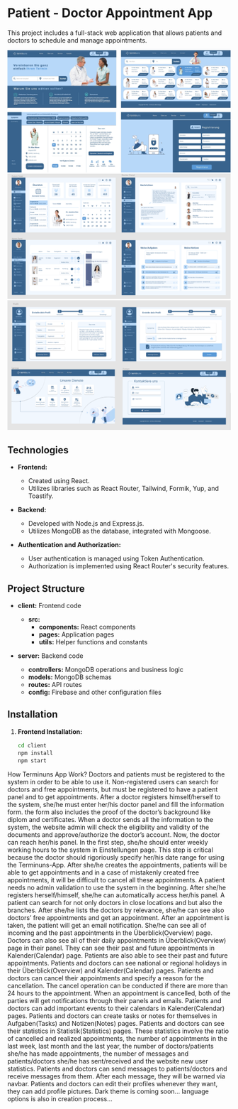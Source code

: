 # Patient - Doctor Appointment App

This project includes a full-stack web application that allows patients and doctors to schedule and manage appointments.

<img alt="alt_text" src="./Frontend/projectIMG.jpg"/>
<img alt="alt_text" src="./Frontend/projectIMG1.jpg"/>
<img alt="alt_text" src="./Frontend/projectIMG3.jpg"/>

## Technologies

- **Frontend:**

  - Created using React.
  - Utilizes libraries such as React Router, Tailwind, Formik, Yup, and Toastify.

- **Backend:**
  - Developed with Node.js and Express.js.
  - Utilizes MongoDB as the database, integrated with Mongoose.
- **Authentication and Authorization:**
  - User authentication is managed using Token Authentication.
  - Authorization is implemented using React Router's security features.

## Project Structure

- **client:** Frontend code

  - **src:**
    - **components:** React components
    - **pages:** Application pages
    - **utils:** Helper functions and constants

- **server:** Backend code
  - **controllers:** MongoDB operations and business logic
  - **models:** MongoDB schemas
  - **routes:** API routes
  - **config:** Firebase and other configuration files

## Installation

1. **Frontend Installation:**
   ```bash
   cd client
   npm install
   npm start
   ```

How Terminuns App Work?
Doctors and patients must be registered to the system in order to be able to use it. Non-registered users can search for doctors and free appointments, but must be registered to have a patient panel and to get appointments.
After a doctor registers himself/herself to the system, she/he must enter her/his doctor panel and fill the information form. the form also includes the proof of the doctor’s background like diplom and certificates.
When a doctor sends all the information to the system, the website admin will check the eligibility and validity of the documents and approve/authorize the doctor’s account.
Now, the doctor can reach her/his panel. In the first step, she/he should enter weekly working hours to the system in Einstellungen page. This step is critical because the doctor should rigoriously specify her/his date range for using the Terminuns-App. After she/he creates the appointments, patients will be able to get appointments and in a case of mistakenly created free appointments, it will be difficult to cancel all these appointments.
A patient needs no admin validation to use the system in the beginning. After she/he registers herself/himself, she/he can automatically access her/his panel.
A patient can search for not only doctors in close locations and but also the branches. After she/he lists the doctors by relevance, she/he can see also doctors’ free appointments and get an appointment.
After an appointment is taken, the patient will get an email notification. She/he can see all of incoming and the past appointments in the Überblick(Overview) page.
Doctors can also see all of their daily appointments in Überblick(Overview) page in their panel. They can see their past and future appointments in Kalender(Calendar) page. Patients are also able to see their past and future appointments.
Patients and doctors can see national or regional holidays in their Überblick(Overview) and Kalender(Calendar) pages.
Patients and doctors can cancel their appointments and specify a reason for the cancellation. The cancel operation can be conducted if there are more than 24 hours to the appointment. When an appointment is cancelled, both of the parties will get notifications through their panels and emails.
Patients and doctors can add important events to their calendars in Kalender(Calendar) pages.
Patients and doctors can create tasks or notes for themselves in Aufgaben(Tasks) and Notizen(Notes) pages.
Patients and doctors can see their statistics in Statistik(Statistics) pages. These statistics involve the ratio of cancelled and realized appointments, the number of appointments in the last week, last month and the last year, the number of doctors/patients she/he has made appointments, the number of messages and patients/doctors she/he has sent/received and the website new user statistics.
Patients and doctors can send messages to patients/doctors and receive messages from them. After each message, they will be warned via navbar.
Patients and doctors can edit their profiles whenever they want, they can add profile pictures.
Dark theme is coming soon...
language options is also in creation process...
